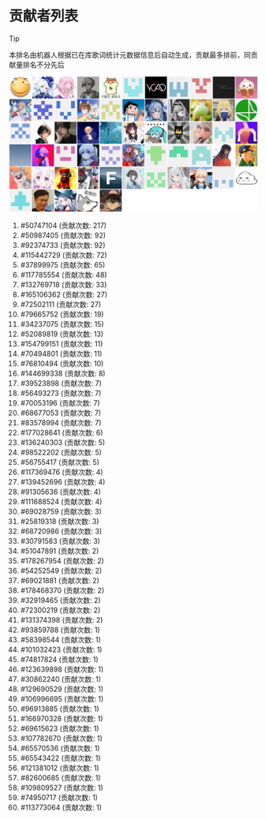 # 贡献者列表

> [!TIP]
> 本排名由机器人根据已在库歌词统计元数据信息后自动生成，贡献最多排前，同贡献量排名不分先后

![贡献者头像画廊](./CONTRIBUTORS.svg)

1. #50747104 (贡献次数: 217)
2. #50987405 (贡献次数: 92)
3. #92374733 (贡献次数: 92)
4. #115442729 (贡献次数: 72)
5. #37899975 (贡献次数: 65)
6. #117785554 (贡献次数: 48)
7. #132769718 (贡献次数: 33)
8. #165106362 (贡献次数: 27)
9. #72502111 (贡献次数: 27)
10. #79665752 (贡献次数: 19)
11. #34237075 (贡献次数: 15)
12. #52089819 (贡献次数: 13)
13. #154799151 (贡献次数: 11)
14. #70494801 (贡献次数: 11)
15. #76810494 (贡献次数: 10)
16. #144699338 (贡献次数: 8)
17. #39523898 (贡献次数: 7)
18. #56493273 (贡献次数: 7)
19. #70053196 (贡献次数: 7)
20. #68677053 (贡献次数: 7)
21. #83578994 (贡献次数: 7)
22. #177028641 (贡献次数: 6)
23. #136240303 (贡献次数: 5)
24. #98522202 (贡献次数: 5)
25. #56755417 (贡献次数: 5)
26. #117369476 (贡献次数: 4)
27. #139452696 (贡献次数: 4)
28. #91305636 (贡献次数: 4)
29. #111688524 (贡献次数: 4)
30. #69028759 (贡献次数: 3)
31. #25819318 (贡献次数: 3)
32. #68720986 (贡献次数: 3)
33. #30791583 (贡献次数: 3)
34. #51047891 (贡献次数: 2)
35. #178267954 (贡献次数: 2)
36. #54252549 (贡献次数: 2)
37. #69021881 (贡献次数: 2)
38. #178468370 (贡献次数: 2)
39. #32919465 (贡献次数: 2)
40. #72300219 (贡献次数: 2)
41. #131374398 (贡献次数: 2)
42. #93859788 (贡献次数: 1)
43. #58398544 (贡献次数: 1)
44. #101032423 (贡献次数: 1)
45. #74817824 (贡献次数: 1)
46. #123639898 (贡献次数: 1)
47. #30862240 (贡献次数: 1)
48. #129690529 (贡献次数: 1)
49. #106996695 (贡献次数: 1)
50. #96913885 (贡献次数: 1)
51. #166970328 (贡献次数: 1)
52. #69615623 (贡献次数: 1)
53. #107782670 (贡献次数: 1)
54. #65570536 (贡献次数: 1)
55. #65543422 (贡献次数: 1)
56. #121381012 (贡献次数: 1)
57. #82600685 (贡献次数: 1)
58. #109809527 (贡献次数: 1)
59. #74950717 (贡献次数: 1)
60. #113773064 (贡献次数: 1)

